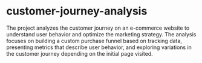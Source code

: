# customer-journey-analysis
The project analyzes the customer journey on an e-commerce website to understand user behavior and optimize the marketing strategy. The analysis focuses on building a custom purchase funnel based on tracking data, presenting metrics that describe user behavior, and exploring variations in the customer journey depending on the initial page visited.
